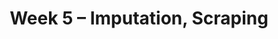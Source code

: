 ---
    title: Week 5 – Imputation, Scraping
    weekNumber: 5
    days:
      - date: 2023-2-6
        events:
          "**LEC 12**{: .label .label-lecture } Imputation":
            "[Ch. 6.3-6.5](https://notes.dsc80.com/content/06/handling-missing-data.html)"
                
          "**Lab 4**{: .label .label-lab } **[Hypothesis and Permutation Testing (due 2/6)](https://github.com/dsc-courses/dsc80-2023-wi/blob/master/labs/04-hyp-perm/lab.ipynb)**":
      - date: 2023-2-8
        events:
          "**LEC 13**{: .label .label-lecture } HTTP Basics":
            "[Ch. 7.1-7.2](https://notes.dsc80.com/content/07/introduction.html)"
          "**DIS 4**{: .label .label-disc } Lab 4 Reflection (due 2/11)":
                
      - date: 2023-2-9
        events:
          "**PROJ 2**{: .label .label-proj } **[COVID Vaccinations 🦠 (due 2/9)](https://github.com/dsc-courses/dsc80-2023-wi/blob/master/projects/02-covid_vax/project.ipynb)**":
      - date: 2023-2-10
        events:
          "**LEC 14**{: .label .label-lecture } Requests and JSON":
            "[Ch. 7.1-7.2](https://notes.dsc80.com/content/07/introduction.html)"
                
---